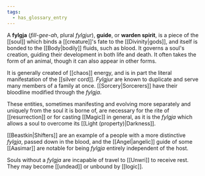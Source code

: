 ```yaml
---
tags:
  - has_glossary_entry
---
```

A **fylgja** (*fill-gee-ah*, plural *fylgjur*), **guide**, or **warden spirit**, is a piece of the [[soul]] which binds a [[creature]]'s fate to the [[Divinity|gods]], and itself is bonded to the [[Body|bodily]] fluids, such as blood. It governs a soul's creation, guiding their development in both life and death. It often takes the form of an animal, though it can also appear in other forms.

It is generally created of [[chaos]] energy, and is in part the literal manifestation of the [[silver cord]]. *Fylgjur* are known to duplicate and serve many members of a family at once. [[Sorcery|Sorcerers]] have their bloodline modified through the *fylgja*.

These entities, sometimes manifesting and evolving more separately and uniquely from the soul it is borne of, are necessary for the rite of [[resurrection]] or for casting [[Magic]] in general, as it is the *fylgja* which allows a soul to overcome its [[Light (property)|Darkness]]. 

[[Beastkin|Shifters]] are an example of a people with a more distinctive *fylgja*, passed down in the blood, and the [[Angel|angelic]] guide of some [[Aasimar]] are notable for being *fylgja* entirely independent of the host.

Souls without a *fylgja* are incapable of travel to [[Unwri]] to receive rest. They may become [[undead]] or unbound by [[logic]].